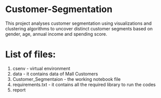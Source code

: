 ﻿# Customer-Segmentation

This project analyses customer segmentation using visualizations and clustering algorithms to uncover distinct customer segments based on gender, age, annual income and spending score.

# List of files:
1. csenv - virtual environment 
2. data - it contains data of Mall Customers
3. Customer_Segmentaion - the working notebook file
4. requirements.txt - it contains all the required library to run the codes
5. report 
